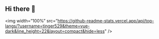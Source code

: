 ## Hi there 👋

<!--
**tinger529/tinger529** is a ✨ _special_ ✨ repository because its `README.md` (this file) appears on your GitHub profile.

Here are some ideas to get you started:

- 🔭 I’m currently working on ...
- 🌱 I’m currently learning ...
- 👯 I’m looking to collaborate on ...
- 🤔 I’m looking for help with ...
- 💬 Ask me about ...
- 📫 How to reach me: ...
- 😄 Pronouns: ...
- ⚡ Fun fact: ...
-->

<img width=”100%” src=”https://github-readme-stats.vercel.app/api/top-langs/?username=tinger529&theme=vue-dark&line_height=22&layout=compact&hide=less" />
